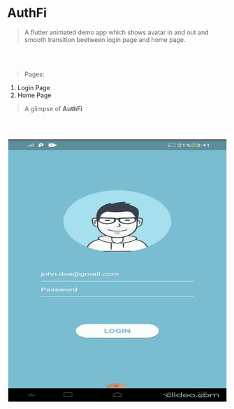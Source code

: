 # AuthFi

> A flutter animated demo app which shows avatar in and out and smooth transition beetween login page and home page.

<br/><br/>

> Pages:
1. Login Page
2. Home Page


> A glimpse of **AuthFi** 

<br/><br/>

<p align="center">
  <img src="AuthFi.gif" alt="animated" width="500" height="600" />
</p>

